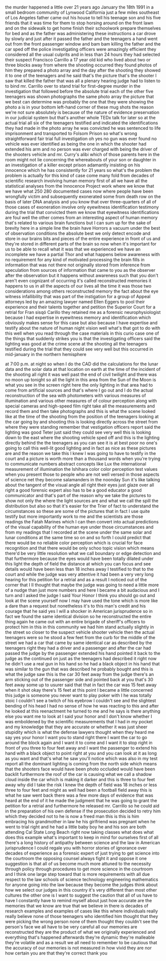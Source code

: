 
the murder happened a little over 21
years ago January the 18th 1991 in a
small bedroom community of Lynwood
California just a few miles southeast of
Los Angeles father came out his house to
tell his teenage son and his five
friends that it was time for them to
stop horsing around on the front lawn
and on the sidewalk to get home finish
their schoolwork prepare themselves for
bed and as the father was administering
these instructions a car drove by slowly
and just after it passed the father and
the teenagers a hand went out from the
front passenger window and bam bam
killing the father and the car sped off
the police investigating officers were
amazingly efficient they considered all
the usual culprits and in less than 24
hours they had selected their suspect
Francisco Carrillo a 17 year old kid who
lived about two or three blocks away
from where the shooting occurred
they found photos of him they prepared a
photo array and the day after the
shooting they showed it to one of the
teenagers and he said that&#39;s the picture
that&#39;s the shooter I saw that killed the
father that was all a plenary hearing
judge had to listen to to bind mr.
Carrillo over to stand trial for
first-degree murder in the investigation
that followed before the absolute trial
each of the other five teenagers was
shown
photographs the same photo array the
picture that we best can determine was
probably the one that they were showing
the photo a is in your bottom left-hand
corner of these mug shots the reason
we&#39;re not sure absolutely is because of
the nature of evidence preservation in
our judicial system but that&#39;s another
whole TEDx talk for later so at the
actual trial all six of the teenagers
testified and indicated the
identifications they had made in the
photo array he was convicted he was
sentenced to life imprisonment and
transported to Folsom Prison so what&#39;s
wrong
straightforward fair trial full
investigation oh yes no gun was ever
found no vehicle was ever identified as
being the one in which the shooter had
extended his arm and no person was ever
charged with being the driver of the
shooters vehicle and mr. Curry&#39;s alibi
which of those parents here in the room
might not lie concerning the whereabouts
of your son or daughter in an
investigation of a killer except prison
adamantly insisting on his innocence
which he has consistently for 21 years
so what&#39;s the problem the problem is
actually for this kind of case come many
fold from decades of scientific research
involving human memory first of all we
have all the statistical analyses from
the Innocence Project work where we know
that we have what 250 280 documented
cases now where people have been
wrongfully
victim and subsequently exonerated some
from death row on the basis of later DNA
analysis and you know that over
three-quarters of all of those cases of
exoneration involve only eyewitness
identification testimony during the
trial that convicted them we know that
eyewitness identifications are foul well
the other comes from an interesting
aspect of human memory that&#39;s related to
various brain functions but I can sum up
for the sake of brevity here in a simple
line the brain have Horrors a vacuum
under the best of observation conditions
the absolute best we only detect encode
and store in our brains bits and pieces
of the entire experience in front of us
and they&#39;re stored in different parts of
the brain so now when it&#39;s important for
us to be able to recall what it was that
we experienced we have an incomplete we
have a partial Thor and what happens
below awareness with no requirement for
any kind of motivated processing the
brain fills in information that was not
there not originally stored from
inference from speculation from sources
of information that came to you as the
observer after the observation but it
happens without awareness such that you
don&#39;t aren&#39;t even cognizant of occurring
it&#39;s called reconstructed memories it
happens to us in all the aspects of our
lives all the time it was those two
considerations among others
reconstructed memory the fact about the
eye witness infallibility that was part
of the instigation for a group of Appeal
attorneys led by an amazing lawyer named
Ellen Eggers to pool their experience
and their talents together and petition
the Superior Court for a retrial for
Fran
sisqó Carillo they retained me as a
forensic neurophysiologist because I had
expertise in eyewitness memory and
identification which obviously makes
sense for this case but also because I
have expertise and testify about the
nature of human night vision well what&#39;s
that got to do with this well when you
read through the case materials in this
curio case one of the things that
suddenly strikes you is that the
investigating officers said the lighting
was good at the crime scene at the
shooting all the teenagers testified
during the trial that they could see
very well but this occurred in
mid-january in the northern hemisphere

at 7:00 p.m. at night so when I do the
CAD did the calculations for the lunar
data and the solar data at that location
on earth at the time of the incident of
the shooting all right it was well past
the end of civil twilight and there was
no moon up tonight so all the light in
this area from the Sun of the Moon is
what you see in the screen right here
the only lighting in that area had to
come from artificial sources and that&#39;s
where I go out and I do the actual
reconstruction of the sea with
photometers with various measures of
illumination and various other measures
of of colour perception along with
special cameras and high-speed film
right take all the measurements and
record them and then take photographs
and this is what the scene looked like
at the time of the shooting
from the position of the teenagers
looking at the car going by and shooting
this is looking directly across the
street from where they were standing
remember that vestigation officers
report said the lighting was good
Teter just said they could see very well
this is looking down to the east where
the shooting vehicle sped off and this
is the lighting directly behind the
the teenagers as you can see it is at
best poor no one&#39;s going to call this
well-lit good lighting and in fact as
nice as these pictures are and the
reason we take this I knew I was going
to have to testify in the court and a
picture is worth more than a thousand
words when you&#39;re trying to communicate
numbers abstract concepts like Lux the
international measurement of
illumination the Ishihara color color
perception test values when you present
those to people who are not well versed
in those aspects of science net they
become salamanders in the noonday Sun
it&#39;s like talking about the tangent of
the visual angle all right their eyes
just glaze over all right a good
forensic expert also has to be a good
educator a good communicator and that&#39;s
part of the reason why we take the
pictures to show not only the where the
light sources are and what we call the
spill the distribution but also so that
it&#39;s easier for the Trier of fact to
understand the circumstances so these
are some of the pictures that in fact I
use quite testify but more importantly
work to me and the scientists are those
readings the Fatah Marines which I can
then convert into actual predictions of
the visual capability of the human eye
under those circumstances and from my
readings that I recorded at the scene
under the same solar and lunar
conditions at the same time so on and so
forth I could predict that there would
be no reliable color perception which is
crucial for face recognition and that
there would be only schoo topic vision
which means there&#39;d be very little
resolution what we call boundary or edge
detection and that furthermore because
the eyes would have been totally dilated
under this light the depth of field the
distance at which you can focus and see
details would have been less than 18
inches away I testified to that to the
court and while the judge was very
attentive it had been a very very long
hearing for this petition for a retrial
and as a result I noticed out of the
corner
that I II thought that maybe the judge
was going to need a little more of a
nudge than just more numbers and here I
became a bit audacious and I turn and I
asked the judge I said Your Honor I
think you should go out and look at the
scene yourself now I may have used the
tone which is more like a dare than a
request but nonetheless it&#39;s to this
man&#39;s credit and his courage that he
said yes I will a shocker
in American jurisprudence so in fact we
found the same identical division so he
reconstructed the entire thing again he
came out with an entire brigade of
sheriff&#39;s officers to protect him in
this in this community we had him stand
actually slightly in the street so
closer to the suspect vehicle shooter
vehicle then the actual teenagers were
so he stood a few feet from the curb for
the middle of the street
we had a car that came by same identical
car as described by the teenagers right
they had a driver and a passenger and
after the car had passed the judge by
the passenger extended his hand pointed
it back to the judge as the continued on
just as the teenagers had described it
right now he didn&#39;t use a real gun in
his hand
so he had a black object in his hand
that was similar to the gun that was
described he probably bought and this is
what the judge saw this is the car 30
feet away from the judge there&#39;s an arm
sticking out of the passenger side and
pointed back at you that&#39;s 30 feet away
some up to usurer said that that in fact
the car was 15 feet away when it shot
okay
there&#39;s 15 feet at this point I became a
little concerned
this judge is someone you never want to
play poker with I he was totally stoic I
couldn&#39;t see a twitch of his eyebrow I
couldn&#39;t see and the slightest bending
of his head I had no sense of how he was
reacting to this
and after he looked at this reenactment
he turned to me and he says is there
anything else you want me to look at I
said your honor
and I don&#39;t know whether I was
emboldened by the scientific
measurements that I had in my pocket and
my knowledge that they are accurate or
whether it was just sheer stupidity
which is what the defense lawyers
thought when they heard me say yes your
honor I want you to stand right there
I want the car to go around the block
again and I want it to come and I want
it to stop right in front of you three
to four feet away and I want the
passenger to extend his hand with a
black object to point right at you and
you can look at it as long as you want
and that&#39;s what he saw
you&#39;ll notice which was also in my test
report all the dominant lighting is
coming from the north side which means
that the shooters face would have been
photo occluded would have been backlit
furthermore the roof of the car is
causing what we call a shadow cloud
inside the car which is making it darker
and this is three to four feet away why
did I take the risk
I knew the depth of field was 18 inches
or less three to four feet and might as
well had been a football field away this
is what he saw went back there was a few
more days of evidence that was heard at
the end of it he made the judgment that
he was going to grant the petition for a
retrial and furthermore he released mr.
Carrillo so he could aid in the
preparation of his own defense if the
prosecution decided to retry him which
they decided not to he is now a freed
man
this is this is him embracing his
grandmother in law he his girlfriend was
pregnant when he went to trial right and
he had a little baby boy he and his son
are both attending Cal State Long Beach
right now taking classes what does what
does this example what&#39;s important to
keep in mind for ourselves first of all
there&#39;s a long history of antipathy
between science and the law in American
jurisprudence I could regale you with
horror stories of ignorance over decades
of experience as a forensic expert of
just trying to get science into the
courtroom the opposing counsel always
fight it and oppose it one suggestion is
that all of us become much more attuned
to the necessity through policy through
procedures to get more science in the
courtroom and I think one large step
toward that is more requirements with
all due respect to the law schools of
science technology engineering
mathematics for anyone going into the
law because they become the judges think
about how we select our judges in this
country it&#39;s very different than most
other cultures the other one is I want
to suggest the caution that all of us
have to have I constantly have to remind
myself about just how accurate are the
memories that we know are true that we
believe in there is decades of research
examples and examples of cases like this
where individuals really really believe
none of those teenagers who identified
him thought that they were picking the
wrong person none of them thought they
couldn&#39;t see the person&#39;s face we all
have to be very careful all our memories
are reconstructed
they are the product of what we
originally experienced and everything
that&#39;s happened afterwards
they&#39;re dynamic they&#39;re malleable
they&#39;re volatile and as a result we all
need to remember to be cautious that the
accuracy of our memories is not measured
in how vivid they are nor how certain
you are that they&#39;re correct thank you
